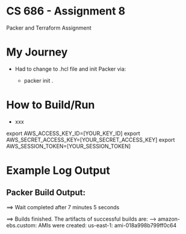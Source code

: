 # CS 686 - Assignment 8
 Packer and Terraform Assignment

# My Journey

- Had to change to .hcl file and init Packer via:

    - packer init .

# How to Build/Run

- xxx


export AWS_ACCESS_KEY_ID=[YOUR_KEY_ID]
export AWS_SECRET_ACCESS_KEY=[YOUR_SECRET_ACCESS_KEY]
export AWS_SESSION_TOKEN=[YOUR_SESSION_TOKEN] 


# Example Log Output

## Packer Build Output:

==> Wait completed after 7 minutes 5 seconds

==> Builds finished. The artifacts of successful builds are:
--> amazon-ebs.custom: AMIs were created:
us-east-1: ami-018a998b799ff0c64